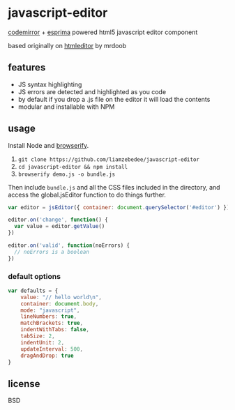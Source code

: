 # javascript-editor

[codemirror](http://codemirror.net/) + [esprima](http://esprima.org/) powered html5 javascript editor component

based originally on [htmleditor](http://mrdoob.com/projects/htmleditor/) by mrdoob

## features

- JS syntax highlighting
- JS errors are detected and highlighted as you code
- by default if you drop a .js file on the editor it will load the contents
- modular and installable with NPM

## usage

Install Node and [browserify](http://browserify.org).

 1. `git clone https://github.com/liamzebedee/javascript-editor`
 2. `cd javascript-editor && npm install`
 3. `browserify demo.js -o bundle.js`

Then include `bundle.js` and all the CSS files included in the directory, and access the global.jsEditor function to do things further.

```javascript
var editor = jsEditor({ container: document.querySelector('#editor') })

editor.on('change', function() {
  var value = editor.getValue()
})

editor.on('valid', function(noErrors) {
  // noErrors is a boolean
})
```

### default options

```javascript
var defaults = {
	value: "// hello world\n",
	container: document.body,
	mode: "javascript",
	lineNumbers: true,
	matchBrackets: true,
	indentWithTabs: false,
	tabSize: 2,
	indentUnit: 2,
	updateInterval: 500,
	dragAndDrop: true
}
```

## license

BSD

